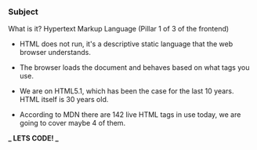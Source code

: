 ### Subject

What is it? Hypertext Markup Language
(Pillar 1 of 3 of the frontend)

- HTML does not run, it's a descriptive static language that the web browser understands.

- The browser loads the document and behaves based on what tags you use.

- We are on HTML5.1, which has been the case for the last 10 years. HTML itself is 30 years old.

- According to MDN there are 142 live HTML tags in use today, we are going to cover maybe 4 of them.

**_ LETS CODE! _**

